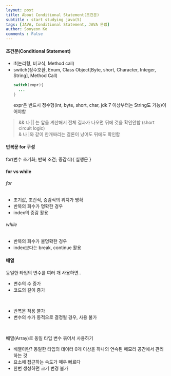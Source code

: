 ```yaml
---
layout: post
title: About Conditional Statement(조건문)
subtitle : start studying java(5)
tags: [JAVA, Conditional Statement, JAVA 문법]
author: Sooyeon Ko
comments : False
---
```


#### 조건문(Conditional Statement)
- if(논리형, 비교식, Method call)
- switch(정수호환, Enum, Class Object[Byte, short, Character, Integer, String], Method Call)
  ```java
  switch(expr){
    ...
  }
  ```
  expr은 반드시 정수형(int, byte, short, char, jdk 7 이상부터는 String도 가능)이어야함

> && 나 || 는 앞을 계산해서 전체 결과가 나오면 뒤에 것을 확인안함 (short circuit logic)<br>
> & 나 |와 같이 한개짜리는 결론이 났어도 뒤에도 확인함

#### 반복문 for 구성
for(변수 초기화; 반복 조건; 증감식){ 실행문 }<br>

#### for vs while
###### for
- 초기값, 조건식, 증감식의 위치가 명확
- 반복의 회수가 명확한 경우
- index의 증감 활용

###### while
- 반복의 회수가 불명확한 경우
- index보다는 break, continue 활용

#### 배열
동일한 타입의 변수를 여러 개 사용하면..<br>
- 변수의 수 증가
- 코드의 길이 증가<br>
<br>

- 반복문 적용 불가
- 변수의 수가 동적으로 결정될 경우, 사용 불가<br>
<br>

배열(Array)로 동일 타입 변수 묶어서 사용하기
- 배열이란? 동일한 타입의 데이터 0개 이상을 하나의 연속된 메모리 공간에서 관리하는 것
- 요소에 접근하는 속도가 매우 빠르다
- 한번 생성하면 크기 변경 불가
